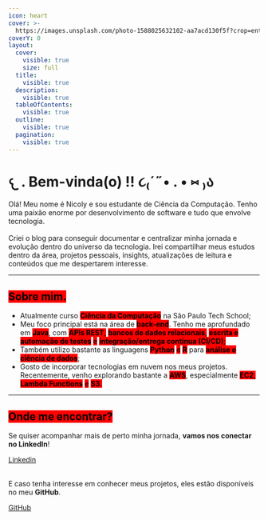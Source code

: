 ```yaml
---
icon: heart
cover: >-
  https://images.unsplash.com/photo-1588025632102-aa7acd130f5f?crop=entropy&cs=srgb&fm=jpg&ixid=M3wxOTcwMjR8MHwxfHNlYXJjaHw3fHxncmFkaWVudCUyMHBpbmt8ZW58MHx8fHwxNzQ3MTc4Nzc0fDA&ixlib=rb-4.1.0&q=85
coverY: 0
layout:
  cover:
    visible: true
    size: full
  title:
    visible: true
  description:
    visible: true
  tableOfContents:
    visible: true
  outline:
    visible: true
  pagination:
    visible: true
---
```


# 𐔌 . Bem-vinda(o) !!  ૮₍´˶• . • ⑅ ₎ა

Olá! Meu nome é Nicoly e sou estudante de Ciência da Computação. Tenho uma paixão enorme por desenvolvimento de software e tudo que envolve tecnologia.\
\
Criei o blog para conseguir documentar e centralizar minha jornada e evolução dentro do universo da tecnologia. Irei compartilhar meus estudos dentro da área, projetos pessoais, insights, atualizações de leitura e conteúdos que me despertarem interesse.

***

## <mark style="background-color:red;">Sobre mim.</mark>

* Atualmente curso <mark style="background-color:red;">**Ciência da Computação**</mark> na São Paulo Tech School;
* Meu foco principal está na área de <mark style="background-color:red;">**back-end**</mark>. Tenho me aprofundado em <mark style="background-color:red;">**Java**</mark>, com <mark style="background-color:red;">**APIs REST**</mark><mark style="background-color:red;">,</mark> <mark style="background-color:red;"></mark><mark style="background-color:red;">**bancos de dados relacionais**</mark><mark style="background-color:red;">,</mark> <mark style="background-color:red;"></mark><mark style="background-color:red;">**escrita e automação de testes**</mark> <mark style="background-color:red;"></mark><mark style="background-color:red;">e</mark> <mark style="background-color:red;"></mark><mark style="background-color:red;">**integração/entrega contínua (CI/CD)**</mark><mark style="background-color:red;">;</mark>
* Também utilizo bastante as linguagens <mark style="background-color:red;">**Python**</mark> <mark style="background-color:red;"></mark><mark style="background-color:red;">e</mark> <mark style="background-color:red;"></mark><mark style="background-color:red;">**R**</mark> para <mark style="background-color:red;">**análise e ciência de dados**</mark>;
* Gosto de incorporar tecnologias em nuvem nos meus projetos. Recentemente, venho explorando bastante a <mark style="background-color:red;">**AWS**</mark>, especialmente <mark style="background-color:red;">**EC2**</mark><mark style="background-color:red;">,</mark> <mark style="background-color:red;"></mark><mark style="background-color:red;">**Lambda Functions**</mark> <mark style="background-color:red;"></mark><mark style="background-color:red;">e</mark> <mark style="background-color:red;"></mark><mark style="background-color:red;">**S3**</mark><mark style="background-color:red;">.</mark>

***

## <mark style="background-color:red;">Onde me encontrar?</mark>

Se quiser acompanhar mais de perto minha jornada, **vamos nos conectar no LinkedIn**!

<a href="https://www.linkedin.com/in/nicoly-teixeira/" class="button secondary">Linkedin</a>

\
E caso tenha interesse em conhecer meus projetos, eles estão disponíveis no meu **GitHub**.

<a href="https://github.com/ni-teixeira" class="button secondary">GitHub</a>
